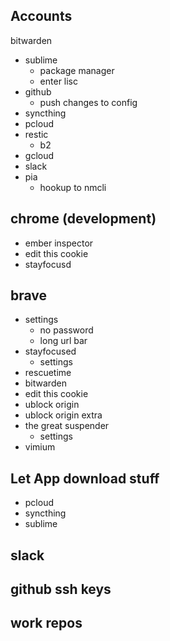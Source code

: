 ## Accounts
   bitwarden
  - sublime
    - package manager
    - enter lisc
  - github
    - push changes to config
  - syncthing
  - pcloud
  - restic
    - b2
  - gcloud
  - slack
  - pia
    - hookup to nmcli

## chrome (development)
  - ember inspector
  - edit this cookie
  - stayfocusd

## brave
  - settings
    - no password
    - long url bar
  - stayfocused
    - settings
  - rescuetime
  - bitwarden
  - edit this cookie
  - ublock origin
  - ublock origin extra
  - the great suspender
    - settings
  - vimium

## Let App download stuff
  - pcloud
  - syncthing
  - sublime

## slack
## github ssh keys
## work repos
